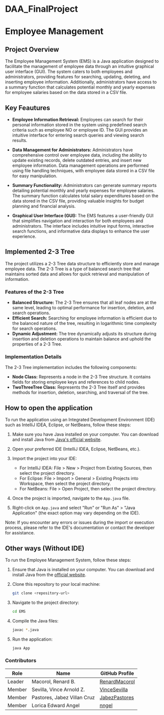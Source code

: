 # DAA_FinalProject

# Employee Management 

## Project Overview
The Employee Management System (EMS) is a Java application designed to facilitate the management of employee data through an intuitive graphical user interface (GUI). The system caters to both employees and administrators, providing features for searching, updating, deleting, and inserting employee information. Additionally, administrators have access to a summary function that calculates potential monthly and yearly expenses for employee salaries based on the data stored in a CSV file.

## Key Feautures
- **Employee Information Retrieval:** Employees can search for their personal information stored in the system using predefined search criteria such as employee NO or employee ID. The GUI provides an intuitive interface for entering search queries and viewing search results.

- **Data Management for Administrators:** Administrators have comprehensive control over employee data, including the ability to update existing records, delete outdated entries, and insert new employee information. Data management operations are performed using file handling techniques, with employee data stored in a CSV file for easy manipulation.

- **Summary Functionality:** Administrators can generate summary reports detailing potential monthly and yearly expenses for employee salaries. The summary function calculates total salary expenditures based on the data stored in the CSV file, providing valuable insights for budget planning and financial analysis.

- **Graphical User Interface (GUI):** The EMS features a user-friendly GUI that simplifies navigation and interaction for both employees and administrators. The interface includes intuitive input forms, interactive search functions, and informative data displays to enhance the user experience.
## Implemented 2-3 Tree
The project utilizes a 2-3 Tree data structure to efficiently store and manage employee data. The 2-3 Tree is a type of balanced search tree that maintains sorted data and allows for quick retrieval and manipulation of information.

### Features of the 2-3 Tree
- **Balanced Structure:** The 2-3 Tree ensures that all leaf nodes are at the same level, leading to optimal performance for insertion, deletion, and search operations.
- **Efficient Search:** Searching for employee information is efficient due to the balanced nature of the tree, resulting in logarithmic time complexity for search operations.
- **Dynamic Adjustment:** The tree dynamically adjusts its structure during insertion and deletion operations to maintain balance and uphold the properties of a 2-3 Tree.

### Implementation Details
The 2-3 Tree implementation includes the following components:
- **Node Class:** Represents a node in the 2-3 Tree structure. It contains fields for storing employee keys and references to child nodes.
- **TwoThreeTree Class:** Represents the 2-3 Tree itself and provides methods for insertion, deletion, searching, and traversal of the tree.


## How to open the application
To run the application using an Integrated Development Environment (IDE) such as IntelliJ IDEA, Eclipse, or NetBeans, follow these steps:

1. Make sure you have Java installed on your computer. You can download and install Java from [Java's official website](https://www.java.com/en/download/).

2. Open your preferred IDE (IntelliJ IDEA, Eclipse, NetBeans, etc.).

3. Import the project into your IDE:
   - For IntelliJ IDEA: File > New > Project from Existing Sources, then select the project directory.
   - For Eclipse: File > Import > General > Existing Projects into Workspace, then select the project directory.
   - For NetBeans: File > Open Project, then select the project directory.

4. Once the project is imported, navigate to the `App.java` file.

5. Right-click on `App.java` and select "Run" or "Run As" > "Java Application" (the exact option may vary depending on the IDE).

Note: If you encounter any errors or issues during the import or execution process, please refer to the IDE's documentation or contact the developer for assistance.

## Other ways (Without IDE)
To run the Employee Management System, follow these steps:

1. Ensure that Java is installed on your computer. You can download and install Java from the [official website](https://www.java.com/en/download/).

2. Clone this repository to your local machine:

    ```bash
    git clone <repository-url>
    ```

3. Navigate to the project directory:

    ```bash
    cd EMS
    ```

4. Compile the Java files:

    ```bash
    javac *.java
    ```

5. Run the application:

    ```bash
    java App
    ```

### Contributors

| Role   | Name                    | GitHub Profile                            |
|--------|-------------------------|-------------------------------------------|
| Leader | Macorol, Renard B.      | [RenardMacorol](https://github.com/RenardMacorol) |
| Member | Sevilla, Vince Arnold Z.| [VinceSevilla](https://github.com/VinceSevilla) |
| Member | Pastores, Jabez Villan Cruz | [JabezPastores](https://github.com/JabezPastores) |
| Member | Lorica Edward Angel     | [nngel](https://github.com/nngel) |
